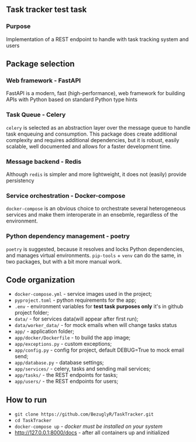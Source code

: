 ## Task tracker test task

### Purpose

Implementation of a REST endpoint to handle with task tracking system and users



## Package selection

### Web framework - FastAPI

FastAPI is a modern, fast (high-performance), web framework for building APIs with Python based on standard Python type hints





### Task Queue - Celery

`celery` is selected as an abstraction layer over the message queue to handle task enqueuing and consumption. This package does create additional complexity and requires additional dependencies, but it is robust, easily scalable, well documented and allows for a faster development time.



### Message backend - Redis

Although `redis` is simpler and more lightweight, it does not (easily) provide persistency



### Service orchestration - Docker-compose

`docker-compose` is an obvious choice to orchestrate several heterogeneous services and make them interoperate in an ensebmle, regardless of the environment.



### Python dependency management - poetry

`poetry` is suggested, because it resolves and locks Python dependencies, and manages virtual environments. `pip-tools` + `venv` can do the same, in two packages, but with a bit more manual work.



## Code organization

- `docker-compose.yml` - service images used in the project;
- `pyproject.toml` - python requirements for the app;
- `.env` - environment variables for **test task purposes only** it's in github project folder;
- `data/` - for services data(will appear after first run);
- `data/worker_data/` - for mock emails when will change tasks status
- `app/` - application folder;
- `app/docker/Dockerfile` - to build the app image;
- `app/exceptions.py` - custom exceptions;
- `app/config.py` - config for project, default DEBUG=True to mock email send;
- `app/database.py` - database settings;
- `app/services/` - celery, tasks and sending mail services;
- `app/tasks/` - the REST endpoints for tasks;
- `app/users/` - the REST endpoints for users;



## How to run

- `git clone https://github.com/BezuglyR/TaskTracker.git`
- `cd TaskTracker`
- `docker-compose up` - *docker must be installed on your system*
- http://127.0.0.1:8000/docs - after all containers up and initialized

